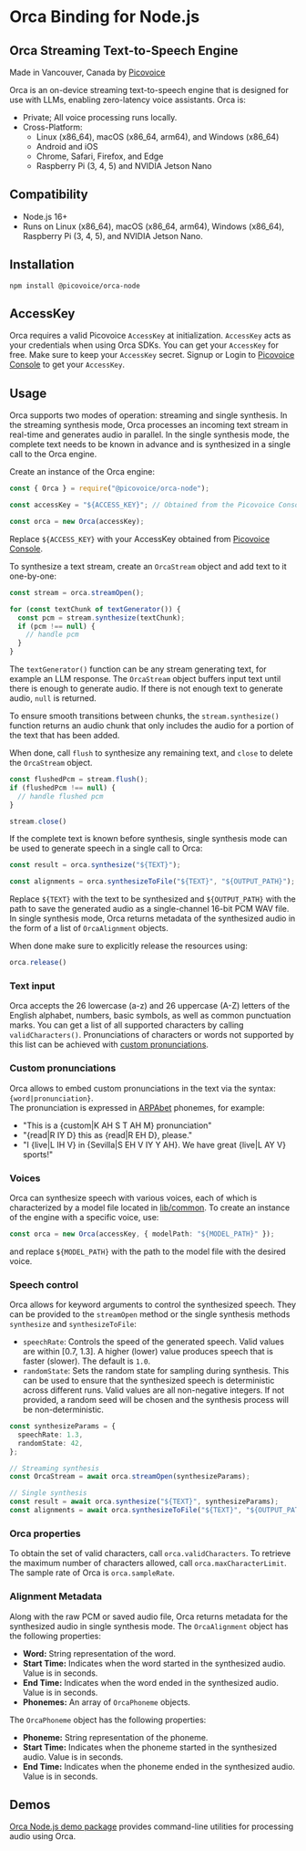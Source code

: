 # Orca Binding for Node.js

## Orca Streaming Text-to-Speech Engine

Made in Vancouver, Canada by [Picovoice](https://picovoice.ai)

Orca is an on-device streaming text-to-speech engine that is designed for use with LLMs, enabling zero-latency
voice assistants. Orca is:

- Private; All voice processing runs locally.
- Cross-Platform:
    - Linux (x86_64), macOS (x86_64, arm64), and Windows (x86_64)
    - Android and iOS
    - Chrome, Safari, Firefox, and Edge
    - Raspberry Pi (3, 4, 5) and NVIDIA Jetson Nano

## Compatibility

- Node.js 16+
- Runs on Linux (x86_64), macOS (x86_64, arm64), Windows (x86_64), Raspberry Pi (3, 4, 5), and NVIDIA Jetson Nano.

## Installation

```console
npm install @picovoice/orca-node
```

## AccessKey

Orca requires a valid Picovoice `AccessKey` at initialization. `AccessKey` acts as your credentials when using Orca
SDKs.
You can get your `AccessKey` for free. Make sure to keep your `AccessKey` secret.
Signup or Login to [Picovoice Console](https://console.picovoice.ai/) to get your `AccessKey`.

## Usage

Orca supports two modes of operation: streaming and single synthesis.
In the streaming synthesis mode, Orca processes an incoming text stream in real-time and generates audio in parallel.
In the single synthesis mode, the complete text needs to be known in advance and is synthesized in a single call to
the Orca engine.

Create an instance of the Orca engine:

```typescript
const { Orca } = require("@picovoice/orca-node");

const accessKey = "${ACCESS_KEY}"; // Obtained from the Picovoice Console (https://console.picovoice.ai/)

const orca = new Orca(accessKey);
```

Replace `${ACCESS_KEY}` with your AccessKey obtained from [Picovoice Console](https://console.picovoice.ai/).

To synthesize a text stream, create an `OrcaStream` object and add text to it one-by-one:

```typescript
const stream = orca.streamOpen();

for (const textChunk of textGenerator()) {
  const pcm = stream.synthesize(textChunk);
  if (pcm !== null) {
    // handle pcm
  }
}
```

The `textGenerator()` function can be any stream generating text, for example an LLM response.
The `OrcaStream` object buffers input text until there is enough to generate audio. If there is not enough text to
generate
audio, `null` is returned.

To ensure smooth transitions between chunks, the `stream.synthesize()` function returns an audio chunk that only
includes the audio for a portion of the text that has been added.

When done, call `flush` to synthesize any remaining text, and `close` to delete the `OrcaStream` object.

```typescript
const flushedPcm = stream.flush();
if (flushedPcm !== null) {
  // handle flushed pcm
}

stream.close()
```

If the complete text is known before synthesis, single synthesis mode can be used to generate speech in a single call to
Orca:

```typescript
const result = orca.synthesize("${TEXT}");

const alignments = orca.synthesizeToFile("${TEXT}", "${OUTPUT_PATH}");
```

Replace `${TEXT}` with the text to be synthesized and `${OUTPUT_PATH}` with the path to save the generated audio as a
single-channel 16-bit PCM WAV file.
In single synthesis mode, Orca returns metadata of the synthesized audio in the form of a list of `OrcaAlignment`
objects.

When done make sure to explicitly release the resources using:

```typescript
orca.release()
```

### Text input

Orca accepts the 26 lowercase (a-z) and 26 uppercase (A-Z) letters of the English alphabet, numbers,
basic symbols, as well as common punctuation marks. You can get a list of all supported characters by calling
`validCharacters()`.
Pronunciations of characters or words not supported by this list can be achieved with
[custom pronunciations](#custom-pronunciations).

### Custom pronunciations

Orca allows to embed custom pronunciations in the text via the syntax: `{word|pronunciation}`.\
The pronunciation is expressed in [ARPAbet](https://en.wikipedia.org/wiki/ARPABET) phonemes, for example:

- "This is a {custom|K AH S T AH M} pronunciation"
- "{read|R IY D} this as {read|R EH D}, please."
- "I {live|L IH V} in {Sevilla|S EH V IY Y AH}. We have great {live|L AY V} sports!"

### Voices

Orca can synthesize speech with various voices, each of which is characterized by a model file located
in [lib/common](https://github.com/Picovoice/orca/tree/main/lib/common).
To create an instance of the engine with a specific voice, use:

```typescript
const orca = new Orca(accessKey, { modelPath: "${MODEL_PATH}" });
```

and replace `${MODEL_PATH}` with the path to the model file with the desired voice.

### Speech control

Orca allows for keyword arguments to control the synthesized speech. They can be provided to the `streamOpen`
method or the single synthesis methods `synthesize` and `synthesizeToFile`:

- `speechRate`: Controls the speed of the generated speech. Valid values are within [0.7, 1.3]. A higher (lower) value
  produces speech that is faster (slower). The default is `1.0`.
- `randomState`: Sets the random state for sampling during synthesis. This can be used to ensure that the synthesized
  speech is deterministic across different runs. Valid values are all non-negative integers. If not provided, a random
  seed will be chosen and the synthesis process will be non-deterministic.

```typescript
const synthesizeParams = {
  speechRate: 1.3,
  randomState: 42,
};

// Streaming synthesis
const OrcaStream = await orca.streamOpen(synthesizeParams);

// Single synthesis
const result = await orca.synthesize("${TEXT}", synthesizeParams);
const alignments = await orca.synthesizeToFile("${TEXT}", "${OUTPUT_PATH}", synthesizeParams);
```

### Orca properties

To obtain the set of valid characters, call `orca.validCharacters`.
To retrieve the maximum number of characters allowed, call `orca.maxCharacterLimit`.
The sample rate of Orca is `orca.sampleRate`.

### Alignment Metadata

Along with the raw PCM or saved audio file, Orca returns metadata for the synthesized audio in single synthesis mode.
The `OrcaAlignment` object has the following properties:

- **Word:** String representation of the word.
- **Start Time:** Indicates when the word started in the synthesized audio. Value is in seconds.
- **End Time:** Indicates when the word ended in the synthesized audio. Value is in seconds.
- **Phonemes:** An array of `OrcaPhoneme` objects.

The `OrcaPhoneme` object has the following properties:

- **Phoneme:** String representation of the phoneme.
- **Start Time:** Indicates when the phoneme started in the synthesized audio. Value is in seconds.
- **End Time:** Indicates when the phoneme ended in the synthesized audio. Value is in seconds.

## Demos

[Orca Node.js demo package](https://www.npmjs.com/package/@picovoice/orca-node-demo) provides command-line utilities for
processing audio using Orca.
